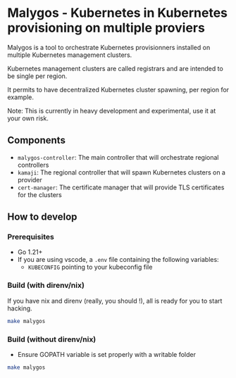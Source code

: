 # Malygos - Kubernetes in Kubernetes provisioning on multiple proviers

Malygos is a tool to orchestrate Kubernetes provisionners installed on multiple Kubernetes management
clusters.

Kubernetes management clusters are called registrars and are intended to be single per region.

It permits to have decentralized Kubernetes cluster spawning, per region for example.

Note: This is currently in heavy development and experimental, use it at your own risk.

## Components

* `malygos-controller`: The main controller that will orchestrate regional controllers
* `kamaji`: The regional controller that will spawn Kubernetes clusters on a provider
* `cert-manager`: The certificate manager that will provide TLS certificates for the clusters

## How to develop

### Prerequisites

* Go 1.21+
* If you are using vscode, a `.env` file containing the following variables:
  * `KUBECONFIG` pointing to your kubeconfig file

### Build (with direnv/nix)

If you have nix and direnv (really, you should !), all is ready for you to start hacking.

```bash
make malygos
```

### Build (without direnv/nix)

* Ensure GOPATH variable is set properly with a writable folder

```bash
make malygos
```
